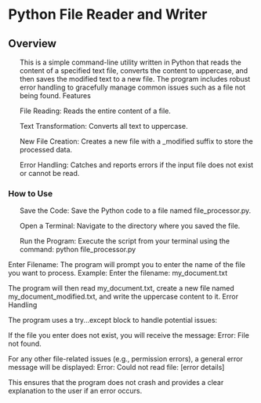<h1>Python File Reader and Writer</h1>
<h2>Overview</h2>
<ul>This is a simple command-line utility written in Python that reads the content of a specified text file, converts the content to uppercase, and then saves the modified text to a new file. The program includes robust error handling to gracefully manage common issues such as a file not being found.
Features</ul>
<ol>File Reading: Reads the entire content of a file.</ol>
<ol>Text Transformation: Converts all text to uppercase.</ol>
<ol>New File Creation: Creates a new file with a _modified suffix to store the processed data.</ol>
<ol>Error Handling: Catches and reports errors if the input file does not exist or cannot be read.</ol>
<h3>How to Use</h3>
<ol>Save the Code: Save the Python code to a file named file_processor.py.</ol>
<ol>Open a Terminal: Navigate to the directory where you saved the file.</ol>
<ol>Run the Program: Execute the script from your terminal using the command:
python file_processor.py</ol>


<p>Enter Filename: The program will prompt you to enter the name of the file you want to process.
Example: Enter the filename: my_document.txt</p>
<p>The program will then read my_document.txt, create a new file named my_document_modified.txt, and write the uppercase content to it.
Error Handling</p>
<p>The program uses a try...except block to handle potential issues:</p>
<p>If the file you enter does not exist, you will receive the message: Error: File not found.</p>
<p>For any other file-related issues (e.g., permission errors), a general error message will be displayed: Error: Could not read file: [error details]</p>
<p>This ensures that the program does not crash and provides a clear explanation to the user if an error occurs.</p>

